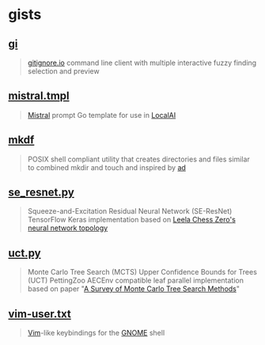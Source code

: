 # gists

## [gi](https://gist.github.com/josugoar/237846ba8a3814166ed1e143c99197e1)
> [gitignore.io](https://www.toptal.com/developers/gitignore/) command line client with multiple interactive fuzzy finding selection and preview

## [mistral.tmpl](https://gist.github.com/josugoar/d03770a62ac2ec40f57d82e1313e2c3c)
> [Mistral](https://mistral.ai/) prompt Go template for use in [LocalAI](https://localai.io/)

## [mkdf](https://gist.github.com/josugoar/03bb2e7faf8865d4c9fc02a65ae1efaf)
> POSIX shell compliant utility that creates directories and files similar to combined mkdir and touch and inspired by [ad](https://github.com/tanrax/terminal-AdvancedNewFile/tree/master/)

## [se_resnet.py](https://gist.github.com/josugoar/4279e6bfda25a8271ccb66235440488a)
> Squeeze-and-Excitation Residual Neural Network (SE-ResNet) TensorFlow Keras implementation based on [Leela Chess Zero's neural network topology](https://lczero.org/dev/backend/nn/)

## [uct.py](https://gist.github.com/josugoar/2e3410552cecd4db202b1d868643d419)
> Monte Carlo Tree Search (MCTS) Upper Confidence Bounds for Trees (UCT) PettingZoo AECEnv compatible leaf parallel implementation based on paper "[A Survey of Monte Carlo Tree Search Methods](https://ieeexplore.ieee.org/document/6145622/)"

## [vim-user.txt](https://gist.github.com/josugoar/25aaac7d268022225ef21f3c62b1d12a)
> [Vim](https://www.vim.org/)-like keybindings for the [GNOME](https://www.gnome.org/) shell 

